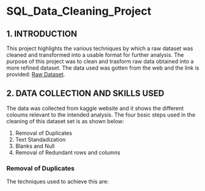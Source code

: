 # SQL_Data_Cleaning_Project
## 1. INTRODUCTION  
This project highlights the various techniques by which a raw dataset was cleaned and transformed into a usable format for further analysis. The purpose of this project was to clean and trasform raw data obtained into a more refined dataset. The data used was gotten from the web and the link is provided: [Raw Dataset](https://www.kaggle.com/datasets/swaptr/layoffs-2022).  
## 2. DATA COLLECTION AND SKILLS USED  
The data was collected from kaggle website and it shows the different coloums relevant to the intended analysis.
The four bssic steps used in the cleaning of this dataset set is as shown below:
1. Removal of Duplicates
2. Text Standadization
3. Blanks and Null
4. Removal of Redundant rows and columns

 ### Removal of Duplicates
 The techniques used to achieve this are:
